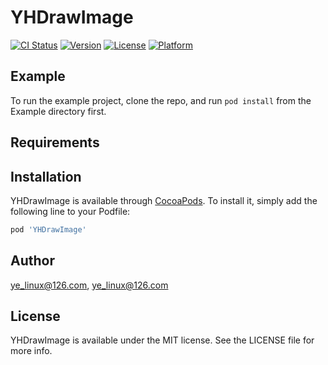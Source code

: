 # YHDrawImage

[![CI Status](https://img.shields.io/travis/ye_linux@126.com/YHDrawImage.svg?style=flat)](https://travis-ci.org/ye_linux@126.com/YHDrawImage)
[![Version](https://img.shields.io/cocoapods/v/YHDrawImage.svg?style=flat)](https://cocoapods.org/pods/YHDrawImage)
[![License](https://img.shields.io/cocoapods/l/YHDrawImage.svg?style=flat)](https://cocoapods.org/pods/YHDrawImage)
[![Platform](https://img.shields.io/cocoapods/p/YHDrawImage.svg?style=flat)](https://cocoapods.org/pods/YHDrawImage)

## Example

To run the example project, clone the repo, and run `pod install` from the Example directory first.

## Requirements

## Installation

YHDrawImage is available through [CocoaPods](https://cocoapods.org). To install
it, simply add the following line to your Podfile:

```ruby
pod 'YHDrawImage'
```

## Author

ye_linux@126.com, ye_linux@126.com

## License

YHDrawImage is available under the MIT license. See the LICENSE file for more info.
